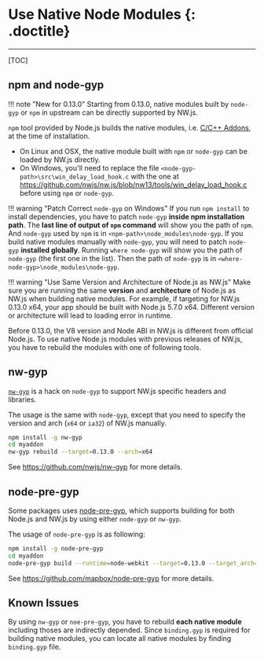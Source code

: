 # Use Native Node Modules {: .doctitle}
---

[TOC]

## npm and node-gyp

!!! note "New for 0.13.0"
    Starting from 0.13.0, native modules built by `node-gyp` or `npm` in upstream can be directly supported by NW.js.

`npm` tool provided by Node.js builds the native modules, i.e. [C/C++ Addons](https://nodejs.org/api/addons.html), at the time of installation.

* On Linux and OSX, the native module built with `npm` or `node-gyp` can be loaded by NW.js directly.
* On Windows, you'll need to replace the file
`<node-gyp-path>\src\win_delay_load_hook.c` with the one at https://github.com/nwjs/nw.js/blob/nw13/tools/win_delay_load_hook.c before using `npm` or `node-gyp`.

!!! warning "Patch Correct `node-gyp` on Windows"
    If you run `npm install` to install dependencies, you have to patch `node-gyp` **inside npm installation path**. The **last line of output of `npm` command** will show you the path of `npm`. And `node-gyp` used by `npm` is in `<npm-path>\node_modules\node-gyp`.
    If you build native modules manually with `node-gyp`, you will need to patch `node-gyp` **installed globally**. Running `where node-gyp` will show you the path of `node-gyp` (the first one in the list). Then the path of `node-gyp` is in `<where-node-gyp>\node_modules\node-gyp`.

!!! warning "Use Same Version and Architecture of Node.js as NW.js"
    Make sure you are running the same **version** and **architecture** of Node.js as NW.js when building native modules. For example, if targeting for NW.js 0.13.0 x64, your app should be built with Node.js 5.7.0 x64. Different version or architecture will lead to loading error in runtime.

Before 0.13.0, the V8 version and Node ABI in NW.js is different from official Node.js. To use native Node.js modules with previous releases of NW.js, you have to rebuild the modules with one of following tools.

## nw-gyp

[`nw-gyp`](https://github.com/nwjs/nw-gyp) is a hack on `node-gyp` to support NW.js specific headers and libraries. 

The usage is the same with `node-gyp`, except that you need to specify the version and arch (`x64` or `ia32`) of NW.js manually. 

````bash
npm install -g nw-gyp
cd myaddon
nw-gyp rebuild --target=0.13.0 --arch=x64
````

See https://github.com/nwjs/nw-gyp for more details.

## node-pre-gyp

Some packages uses [node-pre-gyp](https://github.com/mapbox/node-pre-gyp), which supports building for both Node.js and NW.js by using either `node-gyp` or `nw-gyp`.

The usage of `node-pre-gyp` is as following:
````bash
npm install -g node-pre-gyp
cd myaddon
node-pre-gyp build --runtime=node-webkit --target=0.13.0 --target_arch=x64
````

See https://github.com/mapbox/node-pre-gyp for more details.

## Known Issues

By using `nw-gyp` or `noe-pre-gyp`, you have to rebuild **each native module** including thoses are indirectly depended. Since `binding.gyp` is required for building native modules, you can locate all native modules by finding `binding.gyp` file.

